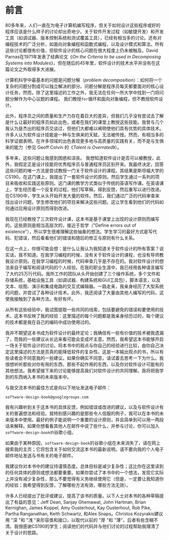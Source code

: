 # 前言

80多年来，人们一直在为电子计算机编写程序，但关于如何设计这些程序或好的程序应该是什么样子的讨论却出奇地少。关于软件开发过程（如敏捷开发）和开发工具（如调试器、版本控制系统和测试覆盖工具），已经有相当多的讨论。还有对编程技术的广泛分析，如面向对象编程和函数式编程，以及设计模式和算法。所有这些讨论都很有价值，但软件设计的核心问题在很大程度上仍未被触及。David Parnas在1971年发表了经典论文《_On the Criteria to be used in Decomposing Systems into Modules_》，但在随后的45年里，软件设计的技术水平并没有在这篇论文之外取得多大进展。

计算机科学中最基本的问题是问题分解（_problem decomposition_）：如何将一个复杂的问题分割成可以独立解决的部分。问题分解是程序员每天都要面对的核心设计任务，然而，除了这里描述的工作之外，我无法在任何一所大学中找到一门将问题分解作为中心议题的课程。 我们教授`for`循环和面向对象编程，但不教授软件设计。

此外，程序员之间的质量和生产力存在着巨大的差异，但我们几乎没有尝试去了解是什么让最好的程序员如此出色，或者在我们的课堂上教授这些技能。我曾与几个我认为是杰出的程序员交谈过，但他们大都难以阐明使他们具有优势的具体技术。许多人认为软件设计技能是一种与生俱来的天赋，无法被传授。然而，有相当多的科学证据表明，在许多领域的出色表现更多地与高质量的实践有关，而不是与生俱来的能力（参见 Geoff Colvin 的《_Talent is Overrated_》）。

多年来，这些问题让我感到困惑和沮丧。 我想知道软件设计是否可以被教授，此外，我假定正是设计技能将优秀程序员与普通程序员区别开来。我最终决定，回答这些问题的唯一方法是尝试教授一门关于软件设计的课程。其结果是斯坦福大学的CS190。在这门课上，我提出了一套软件设计的原则。然后学生通过一系列的项目来吸收和实践这些原则。这门课的教学方式类似于传统的英语写作课。在英语课上，学生经历着一个反复的过程，他们写草稿，得到反馈，然后重写以进行改进。在CS190中，学生从头开始开发大量的软件。然后，我们通过广泛的代码审查来找出设计问题，学生修改他们的项目来解决这些问题。这让学生看到他们的代码如何通过应用设计原则而得到改进。

我现在已经教授了三次软件设计课，这本书是基于课堂上出现的设计原则而编写的。这些原则是相当高层次的，接近于哲学（"Define errors out of existence"），所以学生很难理解这些抽象的想法。学生学习的最好方式是写代码、犯错误，然后看看他们的错误和随后的修正与原则有什么关系。

在这一点上，你很可能会想：是什么让我认为我知道关于软件设计的所有答案？说实话，我不知道。在我学习编程的时候，没有关于软件设计的课程，也没有导师教我设计原则。在我学习编程的时候，代码审查几乎是不存在的。我对软件设计的想法来自于编写和阅读代码的个人经验。在我的职业生涯中，我已经用各种语言编写了大约25万行代码。我所工作的团队从头开始创建了三个操作系统，多个文件和存储系统，基础设施工具（如调试器、构建系统和GUI工具包），脚本语言，以及文本、绘图、演示和集成电路的交互式编辑器。一路走来，我亲身经历了大型系统的问题，并尝试了各种设计技术。此外，我还阅读了大量由其他人编写的代码，这使我接触到了各种方法，有好有坏。

从所有这些经验中，我试图提取一些共同的线索，包括要避免的错误和要使用的技术。这本书反映了我的经验：这里描述的每个问题都是我亲身经历过的，每个建议的技术都是我在自己的编码中成功使用过的。&#x20;

我并不期望这本书成为软件设计的最终定论；我确信有一些有价值的技术被我遗漏了，而我的一些建议从长远来看可能会变成坏主意。然而，我希望这本书能够开启一场关于软件设计的讨论。将本书中的观点与你自己的经验进行比较，由你自己决定这里描述的方法是否真的能降低软件的复杂性。这是一本输出观点的书，所以有些读者会不同意我的一些建议。如果你确实不同意，请试着去思考一下为什么。我很想听听那些对你有用的东西，那些不起作用的东西，以及你对软件设计可能有的其他想法。我希望接下来的讨论能够提高我们对软件设计的共同理解。我将把我学到的东西纳入本书的未来版本中。

与我交流本书的最佳方式是向以下地址发送电子邮件：

`software-design-book@googlegroups.com`

我有兴趣听到关于这本书的具体反馈，例如错误或改进的建议，以及与软件设计有关的普遍想法和经验。我特别感兴趣的是那些令人信服的例子，我可以在本书的未来版本中使用。最好的例子能说明一个重要的设计原则，并且简单到可以用一两段话来解释。如果你想看看其他人在邮件中说了些什么，并参与讨论，你可以加入`software-design-book的`谷歌小组。

如果由于某种原因，`software-design-book`的谷歌小组在未来消失了，请在网上搜索我的主页；它将包含关于如何交流这本书的最新说明。请不要向我的个人电子邮件地址发送与书有关的电子邮件。

我建议你对本书中的建议持谨慎态度。总体目标是减少复杂性；这比你在这里读到的任何具体的原则或想法都要重要。如果你尝试了本书中的一个想法，发现它实际上并没有减少复杂性，那么不要觉得有义务继续使用它（但是，一定要让我知道你的经验；我希望得到反馈，了解哪些方法有效，哪些方法无效）。

许多人已经提出了批评或建议，提高了该书的质量。以下人士对本书的各种草稿提出了有益的意见：Jeff Dean, Sanjay Ghemawat, John Hartman, Brian Kernighan, James Koppel, Amy Ousterhout, Kay Ousterhout, Rob Pike, Partha Ranganathan, Keith Schwartz, 和Alex Snaps。Christos Kozyrakis建议用 "深 "和 "浅 "来形容类和接口，以取代以前的 "厚 "和 "薄"，后者有些含糊不清。我很感谢CS190的学生；阅读他们的代码并与他们讨论的过程帮助我理清了关于设计的思路。
